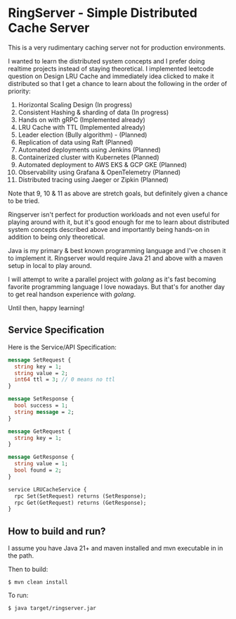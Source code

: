 # RingServer - Simple Distributed Cache Server

This is a very rudimentary caching server not for production environments. 

I wanted to learn the distributed system concepts and I prefer doing realtime projects instead of staying theoretical. I implemented leetcode question on Design LRU Cache and immediately idea clicked to make it distributed so that I get a chance to learn about the following in the order of priority:

1. Horizontal Scaling Design (In progress)
2. Consistent Hashing & sharding of data (In progress)
3. Hands on with gRPC (Implemented already)
4. LRU Cache with TTL (Implemented already)
5. Leader election (Bully algorithm) - (Planned)
6. Replication of data using Raft (Planned)
7. Automated deployments using Jenkins (Planned)
8. Containerized cluster with Kubernetes (Planned)
9. Automated deployment to AWS EKS & GCP GKE (Planned)
10. Observability using Grafana & OpenTelemetry (Planned)
11. Distributed tracing using Jaeger or Zipkin (Planned)

Note that 9, 10 & 11 as above are stretch goals, but definitely given a chance to be tried.

Ringserver isn't perfect for production workloads and not even useful for playing around with it, but it's good enough for me to learn about distributed system concepts described above and importantly being hands-on in addition to being only theoretical.

Java is my primary & best known programming language and I've chosen it to implement it. Ringserver would require Java 21 and above with a maven setup in local to play around. 

I will attempt to write a parallel project with _golang_ as it's fast becoming favorite programming language I love nowadays. But that's for another day to get real handson experience with _golang_.

Until then, happy learning!

## Service Specification

Here is the Service/API Specification:

```protobuf
message SetRequest {
  string key = 1;
  string value = 2;
  int64 ttl = 3; // 0 means no ttl
}

message SetResponse {
  bool success = 1;
  string message = 2;
}

message GetRequest {
  string key = 1;
}

message GetResponse {
  string value = 1;
  bool found = 2;
}

service LRUCacheService {
  rpc Set(SetRequest) returns (SetResponse);
  rpc Get(GetRequest) returns (GetResponse);
}
```

## How to build and run?
I assume you have Java 21+ and maven installed and mvn executable in in the path. 

Then to build:
```
$ mvn clean install
```
To run:
```
$ java target/ringserver.jar
```